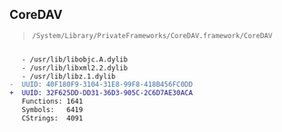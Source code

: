 ## CoreDAV

> `/System/Library/PrivateFrameworks/CoreDAV.framework/CoreDAV`

```diff

   - /usr/lib/libobjc.A.dylib
   - /usr/lib/libxml2.2.dylib
   - /usr/lib/libz.1.dylib
-  UUID: 40F180F9-3104-31E8-99F8-418B456FC0DD
+  UUID: 32F625DD-DD31-36D3-905C-2C6D7AE30ACA
   Functions: 1641
   Symbols:   6419
   CStrings:  4091

```
